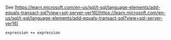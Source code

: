 See [https://learn.microsoft.com/en-us/sql/t-sql/language-elements/add-equals-transact-sql?view=sql-server-ver16](https://learn.microsoft.com/en-us/sql/t-sql/language-elements/add-equals-transact-sql?view=sql-server-ver16)
```
expression += expression
```
